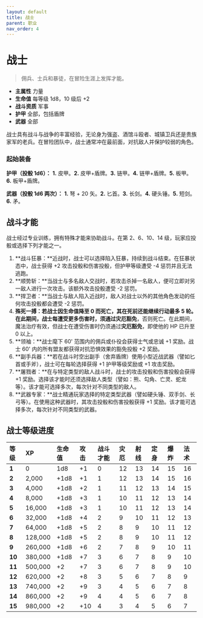 ```yaml
---
layout: default
title: 战士
parent: 职业
nav_order: 4
---
```


# 战士

> 佣兵、士兵和暴徒，在冒险生涯上发挥才能。

- **主属性**	力量
- **生命值**	每等级 1d8，10 级后 +2
- **战斗资质**	军事
- **护甲**	全部，包括盾牌
- **武器**	全部

战士具有战斗与战争的丰富经验，无论身为强盗、酒馆斗殴者、城镇卫兵还是贵族家军的老兵。在冒险团队中，战士通常冲在最前面，对抗敌人并保护较弱的角色。

### 起始装备

**护甲（投骰 1d6）：** **1.** 皮甲。**2.** 皮甲+盾牌。**3.** 链甲。**4.** 链甲+盾牌。**5.** 板甲。**6.** 板甲+盾牌。

**武器（投骰 1d6 两次）：** **1.** 弩 + 20 矢。**2.** 匕首。**3.** 长剑。**4.** 硬头锤。**5.** 短剑。**6.** 矛。

## 战斗才能

战士经过专业训练，拥有特殊才能来协助战斗。在第 2、6、10、14 级，玩家应投骰或选择下列才能之一。

1. **战斗狂暴：**近战时，战士可以选择陷入狂暴，持续到战斗结束。在狂暴状态中，战士获得 +2 攻击投骰和伤害投骰，但护甲等级遭受 -4 惩罚并且无法逃跑。
2. **顺势斩：**当战士与多名敌人交战时，若攻击杀掉一名敌人，便可立即对另一敌人进行一次攻击。该额外攻击投骰遭受 -2 惩罚。
3. **捍卫者：**当战士与敌人陷入近战时，敌人对战士以外的其他角色发动的任何攻击投骰都会遭受 -2 惩罚。
4. **殊死一搏：**若战士因生命值降至 0 而死亡，其在死前还能继续行动最多 5 轮。在此期间，战士每遭受更多伤害时，须通过**灾厄豁免**，否则死亡。在此期间，魔法治疗有效，但战士在遭受伤害时仍须通过**灾厄豁免**，即使他的 HP 已升至 0 以上。
5. **领袖：**战士麾下 60' 范围内的佣兵或仆役会获得士气或忠诚 +1 奖励。战士 60' 内的所有盟友都获得对抗恐惧效果的豁免投骰 +2 奖励。
6. **副手兵器：**若在战斗时空出副手（舍弃盾牌）使用小型近战武器（譬如匕首或手斧），战士可在每轮选择获得 +1 护甲等级奖励或 +1 攻击奖励。
7. **屠戮者：**在与特定类型的敌人战斗时，战士的攻击投骰和伤害投骰会获得 +1 奖励。选择该才能时还须选择敌人类型（譬如：熊、勾角、亡灵、蛇龙等）。该才能可选择多次，每次针对不同类型的敌人。
8. **武器专家：**战士精通玩家选择的特定类型武器（譬如硬头锤、双手剑、长弓等）。在使用这种武器时，其攻击投骰和伤害投骰获得 +1 奖励。该才能可选择多次，每次针对不同类型的武器。

## 战士等级进度

| **等级** | **XP** | **生命值** | **攻击** | **战斗才能** | **灾厄** | **射线** | **定身** | **爆炸** | **法术** |
| :----- | :------ | :--------- | :----- | :------------- | :--- | :--- | :--- | :---- | :---- |
| **1** | 0 | 1d8 | +1 | 0 | 12 | 13 | 14 | 15 | 16 |
| **2** | 2,000 | +1d8 | +1 | 1 | 12 | 13 | 14 | 15 | 16 |
| **3** | 4,000 | +1d8 | +2 | 1 | 11 | 12 | 13 | 14 | 15 |
| **4** | 8,000 | +1d8 | +3 | 1 | 10 | 11 | 12 | 13 | 14 |
| **5** | 16,000 | +1d8 | +3 | 1 | 10 | 11 | 12 | 13 | 14 |
| **6** | 32,000 | +1d8 | +4 | 2 | 9 | 10 | 11 | 12 | 13 |
| **7** | 64,000 | +1d8 | +5 | 2 | 8 | 9 | 10 | 11 | 12 |
| **8** | 128,000 | +1d8 | +5 | 2 | 8 | 9 | 10 | 11 | 12 |
| **9** | 260,000 | +1d8 | +6 | 2 | 7 | 8 | 9 | 10 | 11 |
| **10** | 380,000 | +1d8 | +7 | 3 | 6 | 7 | 8 | 9 | 10 |
| **11** | 500,000 | +2 | +7 | 3 | 6 | 7 | 8 | 9 | 10 |
| **12** | 620,000 | +2 | +8 | 3 | 5 | 6 | 7 | 8 | 9 |
| **13** | 740,000 | +2 | +9 | 3 | 4 | 5 | 6 | 7 | 8 |
| **14** | 860,000 | +2 | +9 | 4 | 4 | 5 | 6 | 7 | 8 |
| **15** | 980,000 | +2 | +10 | 4 | 3 | 4 | 5 | 6 | 7 |
